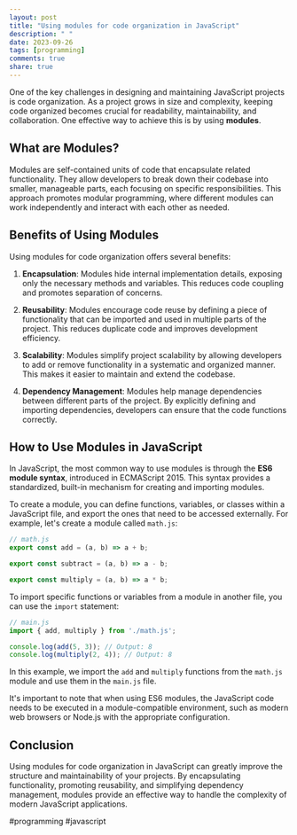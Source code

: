 ```yaml
---
layout: post
title: "Using modules for code organization in JavaScript"
description: " "
date: 2023-09-26
tags: [programming]
comments: true
share: true
---
```


One of the key challenges in designing and maintaining JavaScript projects is code organization. As a project grows in size and complexity, keeping code organized becomes crucial for readability, maintainability, and collaboration. One effective way to achieve this is by using **modules**.

## What are Modules?

Modules are self-contained units of code that encapsulate related functionality. They allow developers to break down their codebase into smaller, manageable parts, each focusing on specific responsibilities. This approach promotes modular programming, where different modules can work independently and interact with each other as needed.

## Benefits of Using Modules

Using modules for code organization offers several benefits:

1. **Encapsulation**: Modules hide internal implementation details, exposing only the necessary methods and variables. This reduces code coupling and promotes separation of concerns.

2. **Reusability**: Modules encourage code reuse by defining a piece of functionality that can be imported and used in multiple parts of the project. This reduces duplicate code and improves development efficiency.

3. **Scalability**: Modules simplify project scalability by allowing developers to add or remove functionality in a systematic and organized manner. This makes it easier to maintain and extend the codebase.

4. **Dependency Management**: Modules help manage dependencies between different parts of the project. By explicitly defining and importing dependencies, developers can ensure that the code functions correctly.

## How to Use Modules in JavaScript

In JavaScript, the most common way to use modules is through the **ES6 module syntax**, introduced in ECMAScript 2015. This syntax provides a standardized, built-in mechanism for creating and importing modules.

To create a module, you can define functions, variables, or classes within a JavaScript file, and export the ones that need to be accessed externally. For example, let's create a module called `math.js`:

```javascript
// math.js
export const add = (a, b) => a + b;

export const subtract = (a, b) => a - b;

export const multiply = (a, b) => a * b;
```

To import specific functions or variables from a module in another file, you can use the `import` statement:

```javascript
// main.js
import { add, multiply } from './math.js';

console.log(add(5, 3)); // Output: 8
console.log(multiply(2, 4)); // Output: 8
```

In this example, we import the `add` and `multiply` functions from the `math.js` module and use them in the `main.js` file.

It's important to note that when using ES6 modules, the JavaScript code needs to be executed in a module-compatible environment, such as modern web browsers or Node.js with the appropriate configuration.

## Conclusion

Using modules for code organization in JavaScript can greatly improve the structure and maintainability of your projects. By encapsulating functionality, promoting reusability, and simplifying dependency management, modules provide an effective way to handle the complexity of modern JavaScript applications.

#programming #javascript